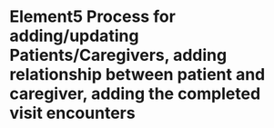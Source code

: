 # Element5 Process for adding/updating Patients/Caregivers, adding relationship between patient and caregiver, adding the completed visit encounters